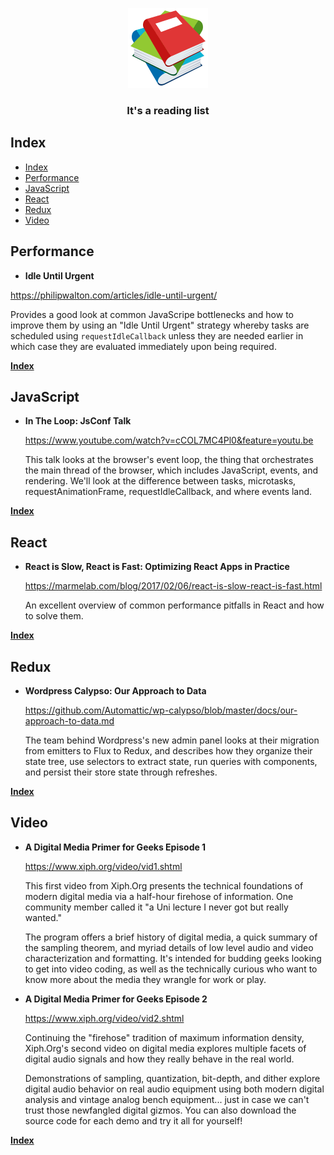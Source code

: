 <p align="center">
  <img src="/assets/logo.png?raw=true" width="128">
  <h3 align="center">It's a reading list</h3>
</p>

## Index

- [Index](#index)
- [Performance](#performance)
- [JavaScript](#javascript)
- [React](#react)
- [Redux](#redux)
- [Video](#video)

## Performance

- **Idle Until Urgent**

 https://philipwalton.com/articles/idle-until-urgent/

 Provides a good look at common JavaScripe bottlenecks and how to improve them by using an "Idle Until Urgent" strategy whereby tasks are scheduled using `requestIdleCallback` unless they are needed earlier in which case they are evaluated immediately upon being required.

**[Index](#index)**


## JavaScript

- **In The Loop: JsConf Talk**

  https://www.youtube.com/watch?v=cCOL7MC4Pl0&feature=youtu.be

  This talk looks at the browser's event loop, the thing that orchestrates the main thread of the browser, which includes JavaScript, events, and rendering. We'll look at the difference between tasks, microtasks, requestAnimationFrame, requestIdleCallback, and where events land.

**[Index](#index)**


## React

- **React is Slow, React is Fast: Optimizing React Apps in Practice**

  https://marmelab.com/blog/2017/02/06/react-is-slow-react-is-fast.html

  An excellent overview of common performance pitfalls in React and how to solve them.

**[Index](#index)**


## Redux

- **Wordpress Calypso: Our Approach to Data**

  https://github.com/Automattic/wp-calypso/blob/master/docs/our-approach-to-data.md

  The team behind Wordpress's new admin panel looks at their migration from emitters to Flux to Redux, and describes how they organize their state tree, use selectors to extract state, run queries with components, and persist their store state through refreshes.

**[Index](#index)**


## Video
- **A Digital Media Primer for Geeks Episode 1**

  https://www.xiph.org/video/vid1.shtml

  This first video from Xiph.Org presents the technical foundations of modern digital media via a half-hour firehose of information. One community member called it "a Uni lecture I never got but really wanted."

  The program offers a brief history of digital media, a quick summary of the sampling theorem, and myriad details of low level audio and video characterization and formatting. It's intended for budding geeks looking to get into video coding, as well as the technically curious who want to know more about the media they wrangle for work or play.

- **A Digital Media Primer for Geeks Episode 2**

  https://www.xiph.org/video/vid2.shtml

  Continuing the "firehose" tradition of maximum information density, Xiph.Org's second video on digital media explores multiple facets of digital audio signals and how they really behave in the real world.

  Demonstrations of sampling, quantization, bit-depth, and dither explore digital audio behavior on real audio equipment using both modern digital analysis and vintage analog bench equipment... just in case we can't trust those newfangled digital gizmos. You can also download the source code for each demo and try it all for yourself!

**[Index](#index)**
